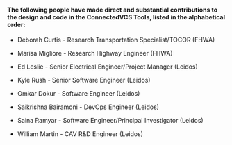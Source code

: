 #### The following people have made direct and substantial contributions to the design and code in the ConnectedVCS Tools, listed in the alphabetical order:

* Deborah Curtis - Research Transportation Specialist/TOCOR (FHWA)
* Marisa Migliore - Research Highway Engineer (FHWA)



* Ed Leslie - Senior Electrical Engineer/Project Manager (Leidos) 
* Kyle Rush - Senior Software Engineer (Leidos)
* Omkar Dokur - Software Engineer (Leidos) 
* Saikrishna Bairamoni - DevOps Engineer (Leidos)
* Saina Ramyar - Software Engineer/Principal Investigator (Leidos)
* William Martin - CAV R&D Engineer (Leidos)
